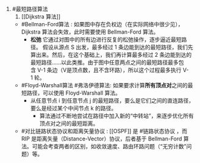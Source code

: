 1. #最短路径算法 
	1. [[Dijkstra 算法]]
	*   #Bellman-Ford算法 : 如果图中存在负权边（在实际网络中很少见），Dijkstra 算法会失效，此时需要使用 Bellman-Ford 算法。
		* **松弛** 它通过对图中的所有边进行反复的松弛操作，逐步逼近最短路径。
			假设从源点 S 出发，最多经过 1 条边能到达的最短路径，我们先算出来。然后，在这个基础上，我们再计算最多经过 2 条边能到达的最短路径……以此类推。由于图中任意两点之间的最短路径最多包含 V-1 条边（V是顶点数，且不含环路），所以这个过程最多执行 V-1 轮。
	*   #Floyd-Warshall算法 #弗洛伊德算法: 如果要求计算**所有顶点对**之间的最短路径，可以使用 Floyd-Warshall 算法。
		* 从任意节点 i 到任意节点 j 的最短路径，要么是它们之间的直连路径，要么是经过某个中间节点 k 的路径。
			* 算法通过不断地尝试在路径中加入新的“中转站”，来逐步优化所有顶点对之间的最短距离。
    *   #对比链路状态协议和距离矢量协议 : [[OSPF]] 是 #链路状态协议 ，而 RIP 是距离矢量（Distance-Vector）协议，后者基于 Bellman-Ford 算法。可能会考查两者的区别，如收敛速度、路由环路问题（“无穷计数”问题）等。
